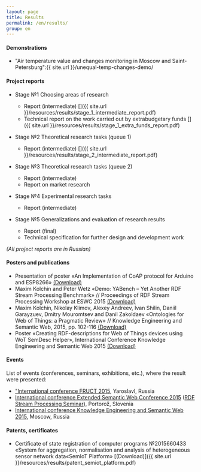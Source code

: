 ```yaml
---
layout: page
title: Results
permalink: /en/results/
group: en
---
```


#### Demonstrations

* "Air temperature value and changes monitoring in Moscow and Saint-Petersburg":{{ site.url }}/unequal-temp-changes-demo/

#### Project reports

* Stage №1 Choosing areas of research
  * Report (intermediate) [<i class="fa fa-download"></i>]({{ site.url }}/resources/results/stage_1_intermediate_report.pdf)
  * Technical report on the work carried out by extrabudgetary funds [<i class="fa fa-download"></i>]({{ site.url }}/resources/results/stage_1_extra_funds_report.pdf)

* Stage №2 Theoretical research tasks (queue 1)
  * Report (intermediate) [<i class="fa fa-download"></i>]({{ site.url }}/resources/results/stage_2_intermediate_report.pdf)

* Stage №3 Theoretical research tasks (queue 2)
  * Report (intermediate)
  * Report on market research

* Stage №4 Experimental research tasks
  * Report (intermediate)

* Stage №5 Generalizations and evaluation of research results
  * Report (final)
  * Technical specification for further design and development work

_(All project reports are in Russian)_

#### Posters and publications

* Presentation of poster &laquo;An Implementation of CoAP protocol for Arduino and ESP8266&raquo; [<i class="fa fa-download"></i>(Download)](https://fruct.org/sites/default/files/files/conference17/02.pdf)
* Maxim Kolchin and Peter Wetz &laquo;Demo: YABench – Yet Another RDF Stream Processing Benchmark&raquo; // Proceedings of RDF Stream Processing Workshop at ESWC 2015 [<i class="fa fa-download"></i>(Download)](https://www.w3.org/community/rsp/files/2015/05/RSP_Workshop_2015_submission_14.pdf)
* Maxim Kolchin, Nikolay Klimov, Alexey Andreev, Ivan Shilin, Daniil Garayzuev, Dmitry Mouromtsev and Danil Zakoldaev &laquo;Ontologies for Web of Things: a Pragmatic Review&raquo; // Knowledge Engineering and Semantic Web, 2015, pp. 102-116 [<i class="fa fa-download"></i>(Download)](http://dx.doi.org/10.1007/978-3-319-24543-0_8)
* Poster &laquo;Creating RDF-descriptions for Web of Things devices using WoT SemDesc Helper&raquo;, International Conference Knowledge Engineering and Semantic Web 2015 [<i class="fa fa-download"></i>(Download)](http://2015.kesw.ru/resources/semdesc_helper.pdf)

#### Events

List of events (conferences, seminars, exhibitions, etc.), where the result were presented:

* ["International conference FRUCT 2015](https://fruct.org/program17), Yaroslavl, Russia
* [International conference Extended Semantic Web Conference 2015](http://2015.eswc-conferences.org/) ([RDF Stream Processing Seminar](https://www.w3.org/community/rsp/rsp-workshop-2015/)), Portorož, Slovenia
* [International conference Knowledge Engineering and Semantic Web 2015](http://2015.kesw.ru/), Moscow, Russia

#### Patents, certificates

* Certificate of state registration of computer programs №2015660433 &laquo;System for aggregation, normalisation and analysis of heterogeneous sensor network data&laquo;SemIoT Platform&raquo; [<i class="fa fa-download"></i>(Download)]({{ site.url }}/resources/results/patent_semiot_platform.pdf)
